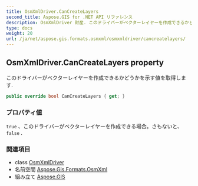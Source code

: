 ```yaml
---
title: OsmXmlDriver.CanCreateLayers
second_title: Aspose.GIS for .NET API リファレンス
description: OsmXmlDriver 財産. このドライバーがベクターレイヤーを作成できるかどうかを示す値を取得します.
type: docs
weight: 20
url: /ja/net/aspose.gis.formats.osmxml/osmxmldriver/cancreatelayers/
---
```

## OsmXmlDriver.CanCreateLayers property

このドライバーがベクターレイヤーを作成できるかどうかを示す値を取得します.

```csharp
public override bool CanCreateLayers { get; }
```

### プロパティ値

`true` 、このドライバーがベクターレイヤーを作成できる場合。さもないと、`false` .

### 関連項目

* class [OsmXmlDriver](../)
* 名前空間 [Aspose.Gis.Formats.OsmXml](../../osmxmldriver/)
* 組み立て [Aspose.GIS](../../../)


